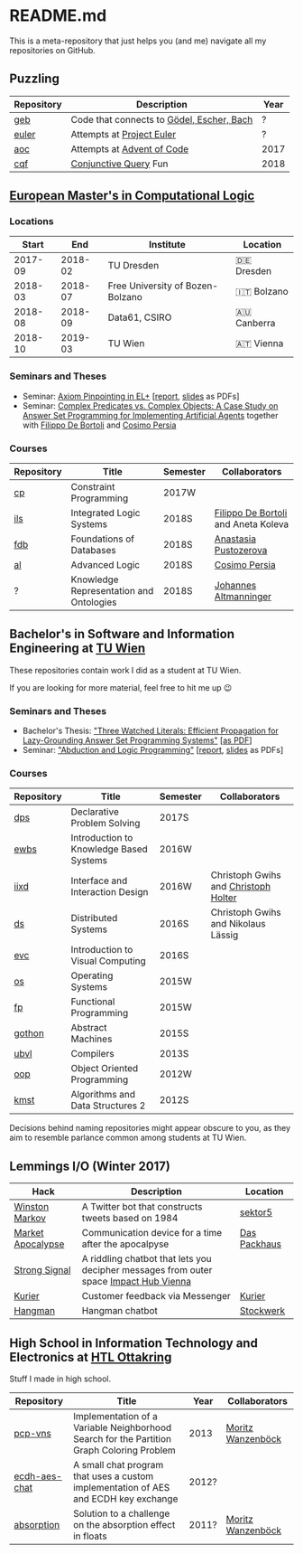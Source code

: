 # README.md

This is a meta-repository that just helps you (and me) navigate all my repositories on GitHub.

## Puzzling

 | Repository                                      | Description                                             | Year |
 | ----------------------------------------------- | ------------------------------------------------------- | ---- | 
 | [geb](https://github.com/lorenzleutgeb/geb)     | Code that connects to [Gödel, Escher, Bach](https://en.wikipedia.org/wiki/G%C3%B6del%2C_Escher%2C_Bach) | ?    |
 | [euler](https://github.com/lorenzleutgeb/euler) | Attempts at [Project Euler](https://projecteuler.net/)  | ?    |
 | [aoc](https://github.com/lorenzleutgeb/aoc)     | Attempts at [Advent of Code](https://adventofcode.com/) | 2017 |
 | [cqf](https://github.com/lorenzleutgeb/cqf)     | [Conjunctive Query](https://en.wikipedia.org/wiki/Conjunctive_Query) Fun | 2018 |

## [European Master's in Computational Logic](https://www.emcl-study.eu/)

### Locations

| Start    | End         | Institute | Location 
| ------------- | ------------- | -------- | ------------- |
| 2017-09 | 2018-02 | TU Dresden | 🇩🇪 Dresden
| 2018-03 | 2018-07 | Free University of Bozen-Bolzano | 🇮🇹 Bolzano
| 2018-08 | 2018-09 | Data61, CSIRO | 🇦🇺 Canberra
| 2018-10 | 2019-03 | TU Wien | 🇦🇹 Vienna

### Seminars and Theses

 * Seminar: [Axiom Pinpointing in EL+](https://github.com/lorenzleutgeb/elp) [[report](https://lorenz.leutgeb.xyz/paper/elp.pdf), [slides](https://lorenz.leutgeb.xyz/paper/elp-beam.pdf) as PDFs]
 * Seminar: [Complex Predicates vs. Complex Objects: A Case Study on Answer Set Programming for Implementing Artificial Agents](https://github.com/lorenzleutgeb/ab) together with [Filippo De Bortoli](https://github.com/uomoinverde) and [Cosimo Persia](https://github.com/cosimodpersia)

### Courses

| Repository    | Title         | Semester | Collaborators | 
| ------------- | ------------- | -------- | ------------- |
| [cp](https://github.com/lorenzleutgeb/cp) | Constraint Programming | 2017W | |
| [ils](https://github.com/lorenzleutgeb/ils) | Integrated Logic Systems | 2018S | [Filippo De Bortoli](https://github.com/uomoinverde) and Aneta Koleva
| [fdb](https://github.com/lorenzleutgeb/fdb) | Foundations of Databases | 2018S | [Anastasia Pustozerova](https://github.com/apustozerova)
| [al](https://github.com/lorenzleutgeb/al) | Advanced Logic | 2018S | [Cosimo Persia](https://github.com/cosimodpersia)
| ? | Knowledge Representation and Ontologies | 2018S | [Johannes Altmanninger](https://github.com/krobelus)

## Bachelor's in Software and Information Engineering at [TU Wien](https://www.tuwien.ac.at/en/)

These repositories contain work I did as a student at TU Wien.

If you are looking for more material, feel free to hit me up :wink:

### Seminars and Theses

 * Bachelor's Thesis: ["Three Watched Literals: Efficient Propagation for Lazy-Grounding Answer Set Programming Systems"](https://github.com/lorenzleutgeb/3wl) [[as PDF](https://lorenz.leutgeb.xyz/paper/3wl.pdf)]
 * Seminar: ["Abduction and Logic Programming"](https://github.com/lorenzleutgeb/abd) [[report](https://lorenz.leutgeb.xyz/paper/abd.pdf), [slides](https://lorenz.leutgeb.xyz/paper/abd-beam.pdf) as PDFs]

### Courses

| Repository                                        | Title         | Semester | Collaborators |
| ------------------------------------------------- | ------------- | -------- | ------------- |
| [dps](https://github.com/lorenzleutgeb/dps)       | Declarative Problem Solving | 2017S
| [ewbs](https://github.com/lorenzleutgeb/ewbs)     | Introduction to Knowledge Based Systems | 2016W
| [iixd](https://github.com/lorenzleutgeb/iixd)     | Interface and Interaction Design | 2016W | Christoph Gwihs and [Christoph Holter](https://github.com/christoph-holter)
| [ds](https://github.com/lorenzleutgeb/ds)         | Distributed Systems | 2016S | Christoph Gwihs and Nikolaus Lässig
| [evc](https://github.com/lorenzleutgeb/evc)       | Introduction to Visual Computing | 2016S
| [os](https://github.com/lorenzleutgeb/os)         | Operating Systems | 2015W
| [fp](https://github.com/lorenzleutgeb/fp)         | Functional Programming | 2015W
| [gothon](https://github.com/lorenzleutgeb/gothon) | Abstract Machines | 2015S
| [ubvl](https://github.com/lorenzleutgeb/ubvl)     | Compilers | 2013S
| [oop](https://github.com/lorenzleutgeb/oop)       | Object Oriented Programming  | 2012W
| [kmst](https://github.com/lorenzleutgeb/kmst)     | Algorithms and Data Structures 2 | 2012S

Decisions behind naming repositories might appear obscure to you, as they aim to resemble parlance common among students at TU Wien.

## Lemmings I/O (Winter 2017)

| Hack    | Description   | Location | 
| ------- | ------------- | -------- |
[Winston Markov](https://github.com/lorenzleutgeb/winston-markov) | A Twitter bot that constructs tweets based on 1984 | [sektor5](http://www.sektor5.at/)
[Market Apocalypse](https://github.com/lorenzleutgeb/market-apocalypse) | Communication device for a time after the apocalpyse | [Das Packhaus](http://www.daspackhaus.at/)
[Strong Signal](https://github.com/lorenzleutgeb/strongsignal) | A riddling chatbot that lets you decipher messages from outer space [Impact Hub Vienna](https://vienna.impacthub.net/)
[Kurier](https://github.com/lorenzleutgeb/kurier) | Customer feedback via Messenger | [Kurier](https://kurier.at/)
[Hangman](https://github.com/lorenzleutgeb/hangman) | Hangman chatbot | [Stockwerk](https://www.stockwerk.co.at/)

## High School in Information Technology and Electronics at [HTL Ottakring](https://www.htl-ottakring.at/)

Stuff I made in high school.

| Repository    | Title         | Year | Collaborators |
| ------------- | ------------- | ---- | ------------- |
| [pcp-vns](https://github.com/lorenzleutgeb/pcp-vns)  | Implementation of a Variable Neighborhood Search for the Partition Graph Coloring Problem | 2013 | [Moritz Wanzenböck](https://github.com/WanzenBug)
| [ecdh-aes-chat](https://github.com/lorenzleutgeb/ecdh-aes-chat)  | A small chat program that uses a custom implementation of AES and ECDH key exchange | 2012? |
| [absorption](https://github.com/lorenzleutgeb/absorption)  | Solution to a challenge on the absorption effect in floats | 2011? | [Moritz Wanzenböck](https://github.com/WanzenBug)
